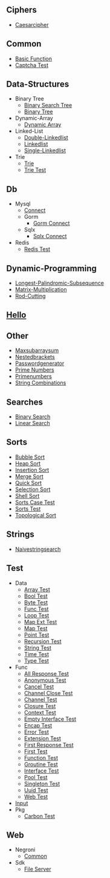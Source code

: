 
## Ciphers
  * [Caesarcipher](https://github.com/TheAlgorithms/Go/blob/master/ciphers/CaesarCipher.go)

## Common
  * [Basic Function](https://github.com/TheAlgorithms/Go/blob/master/common/basic_function.go)
  * [Captcha Test](https://github.com/TheAlgorithms/Go/blob/master/common/captcha_test.go)

## Data-Structures
  * Binary Tree
    * [Binary Search Tree](https://github.com/TheAlgorithms/Go/blob/master/data-structures/binary_tree/binary_search_tree.go)
    * [Binary Tree](https://github.com/TheAlgorithms/Go/blob/master/data-structures/binary_tree/binary_tree.go)
  * Dynamic-Array
    * [Dynamic Array](https://github.com/TheAlgorithms/Go/blob/master/data-structures/dynamic-array/dynamic_array.go)
  * Linked-List
    * [Double-Linkedlist](https://github.com/TheAlgorithms/Go/blob/master/data-structures/linked-list/double-linkedlist.go)
    * [Linkedlist](https://github.com/TheAlgorithms/Go/blob/master/data-structures/linked-list/Linkedlist.go)
    * [Single-Linkedlist](https://github.com/TheAlgorithms/Go/blob/master/data-structures/linked-list/single-linkedlist.go)
  * Trie
    * [Trie](https://github.com/TheAlgorithms/Go/blob/master/data-structures/trie/trie.go)
    * [Trie Test](https://github.com/TheAlgorithms/Go/blob/master/data-structures/trie/trie_test.go)

## Db
  * Mysql
    * [Connect](https://github.com/TheAlgorithms/Go/blob/master/db/mysql/connect.go)
    * Gorm
      * [Gorm Connect](https://github.com/TheAlgorithms/Go/blob/master/db/mysql/gorm/gorm_connect.go)
    * Sqlx
      * [Sqlx Connect](https://github.com/TheAlgorithms/Go/blob/master/db/mysql/sqlx/sqlx_connect.go)
  * Redis
    * [Redis Test](https://github.com/TheAlgorithms/Go/blob/master/db/redis/redis_test.go)

## Dynamic-Programming
  * [Longest-Palindromic-Subsequence](https://github.com/TheAlgorithms/Go/blob/master/dynamic-programming/longest-palindromic-subsequence.go)
  * [Matrix-Multiplication](https://github.com/TheAlgorithms/Go/blob/master/dynamic-programming/matrix-multiplication.go)
  * [Rod-Cutting](https://github.com/TheAlgorithms/Go/blob/master/dynamic-programming/rod-cutting.go)

## [Hello](https://github.com/TheAlgorithms/Go/blob/master//hello.go)

## Other
  * [Maxsubarraysum](https://github.com/TheAlgorithms/Go/blob/master/other/maxSubarraySum.go)
  * [Nestedbrackets](https://github.com/TheAlgorithms/Go/blob/master/other/NestedBrackets.go)
  * [Passwordgenerator](https://github.com/TheAlgorithms/Go/blob/master/other/PasswordGenerator.go)
  * [Prime Numbers](https://github.com/TheAlgorithms/Go/blob/master/other/prime_numbers.go)
  * [Primenumbers](https://github.com/TheAlgorithms/Go/blob/master/other/PrimeNumbers.go)
  * [String Combinations](https://github.com/TheAlgorithms/Go/blob/master/other/string_combinations.go)

## Searches
  * [Binary Search](https://github.com/TheAlgorithms/Go/blob/master/searches/binary_search.go)
  * [Linear Search](https://github.com/TheAlgorithms/Go/blob/master/searches/linear_search.go)

## Sorts
  * [Bubble Sort](https://github.com/TheAlgorithms/Go/blob/master/sorts/bubble_sort.go)
  * [Heap Sort](https://github.com/TheAlgorithms/Go/blob/master/sorts/heap_sort.go)
  * [Insertion Sort](https://github.com/TheAlgorithms/Go/blob/master/sorts/insertion_sort.go)
  * [Merge Sort](https://github.com/TheAlgorithms/Go/blob/master/sorts/merge_sort.go)
  * [Quick Sort](https://github.com/TheAlgorithms/Go/blob/master/sorts/quick_sort.go)
  * [Selection Sort](https://github.com/TheAlgorithms/Go/blob/master/sorts/selection_sort.go)
  * [Shell Sort](https://github.com/TheAlgorithms/Go/blob/master/sorts/shell_sort.go)
  * [Sorts Case Test](https://github.com/TheAlgorithms/Go/blob/master/sorts/sorts_case_test.go)
  * [Sorts Test](https://github.com/TheAlgorithms/Go/blob/master/sorts/sorts_test.go)
  * [Topological Sort](https://github.com/TheAlgorithms/Go/blob/master/sorts/topological_sort.go)

## Strings
  * [Naivestringsearch](https://github.com/TheAlgorithms/Go/blob/master/strings/naiveStringSearch.go)

## Test
  * Data
    * [Array Test](https://github.com/TheAlgorithms/Go/blob/master/test/data/array_test.go)
    * [Bool Test](https://github.com/TheAlgorithms/Go/blob/master/test/data/bool_test.go)
    * [Byte Test](https://github.com/TheAlgorithms/Go/blob/master/test/data/byte_test.go)
    * [Func Test](https://github.com/TheAlgorithms/Go/blob/master/test/data/func_test.go)
    * [Loop Test](https://github.com/TheAlgorithms/Go/blob/master/test/data/loop_test.go)
    * [Map Ext Test](https://github.com/TheAlgorithms/Go/blob/master/test/data/map_ext_test.go)
    * [Map Test](https://github.com/TheAlgorithms/Go/blob/master/test/data/map_test.go)
    * [Point Test](https://github.com/TheAlgorithms/Go/blob/master/test/data/point_test.go)
    * [Recursion Test](https://github.com/TheAlgorithms/Go/blob/master/test/data/recursion_test.go)
    * [String Test](https://github.com/TheAlgorithms/Go/blob/master/test/data/string_test.go)
    * [Time Test](https://github.com/TheAlgorithms/Go/blob/master/test/data/time_test.go)
    * [Type Test](https://github.com/TheAlgorithms/Go/blob/master/test/data/type_test.go)
  * Func
    * [All Response Test](https://github.com/TheAlgorithms/Go/blob/master/test/func/all_response_test.go)
    * [Anonymous Test](https://github.com/TheAlgorithms/Go/blob/master/test/func/anonymous_test.go)
    * [Cancel Test](https://github.com/TheAlgorithms/Go/blob/master/test/func/cancel_test.go)
    * [Channel Close Test](https://github.com/TheAlgorithms/Go/blob/master/test/func/channel_close_test.go)
    * [Channel Test](https://github.com/TheAlgorithms/Go/blob/master/test/func/channel_test.go)
    * [Closure Test](https://github.com/TheAlgorithms/Go/blob/master/test/func/closure_test.go)
    * [Context Test](https://github.com/TheAlgorithms/Go/blob/master/test/func/context_test.go)
    * [Empty Interface Test](https://github.com/TheAlgorithms/Go/blob/master/test/func/empty_interface_test.go)
    * [Encap Test](https://github.com/TheAlgorithms/Go/blob/master/test/func/encap_test.go)
    * [Error Test](https://github.com/TheAlgorithms/Go/blob/master/test/func/error_test.go)
    * [Extension Test](https://github.com/TheAlgorithms/Go/blob/master/test/func/extension_test.go)
    * [First Response Test](https://github.com/TheAlgorithms/Go/blob/master/test/func/first_response_test.go)
    * [First Test](https://github.com/TheAlgorithms/Go/blob/master/test/func/first_test.go)
    * [Function Test](https://github.com/TheAlgorithms/Go/blob/master/test/func/function_test.go)
    * [Groutine Test](https://github.com/TheAlgorithms/Go/blob/master/test/func/groutine_test.go)
    * [Interface Test](https://github.com/TheAlgorithms/Go/blob/master/test/func/interface_test.go)
    * [Pool Test](https://github.com/TheAlgorithms/Go/blob/master/test/func/pool_test.go)
    * [Singleton Test](https://github.com/TheAlgorithms/Go/blob/master/test/func/singleton_test.go)
    * [Uuid Test](https://github.com/TheAlgorithms/Go/blob/master/test/func/uuid_test.go)
    * [Web Test](https://github.com/TheAlgorithms/Go/blob/master/test/func/web_test.go)
  * [Input](https://github.com/TheAlgorithms/Go/blob/master/test/input.go)
  * Pkg
    * [Carbon Test](https://github.com/TheAlgorithms/Go/blob/master/test/pkg/carbon_test.go)

## Web
  * Negroni
    * [Common](https://github.com/TheAlgorithms/Go/blob/master/web/negroni/common.go)
  * Sdk
    * [File Server](https://github.com/TheAlgorithms/Go/blob/master/web/sdk/file_server.go)
